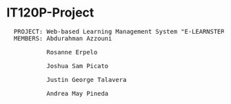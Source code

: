 # IT120P-Project
 
 <pre>
  PROJECT: Web-based Learning Management System "E-LEARNSTER"
  MEMBERS: Abdurahman Azzouni <br>
           Rosanne Erpelo <br>
           Joshua Sam Picato <br>
           Justin George Talavera <br>
           Andrea May Pineda <br>
 
 </pre>
 

